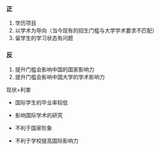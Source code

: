 ### 正

1. 学历项目
2. 以学术为导向（当今现有的招生门槛与大学学术要求不匹配）
3. 留学生的学习状态有问题



### 反

1. 提升门槛会影响中国的国家影响力
2. 提升门槛会影响中国大学的学术影响力



现状+利害

- 国际学生的毕业率较低
- 影响国际学术的研究



- 不利于国家形象
- 不利于学校提高国际影响力

